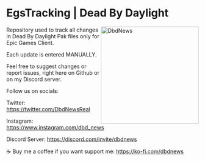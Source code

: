 # EgsTracking | Dead By Daylight
<img src="https://i.imgur.com/JeL3xbq.jpg" align="right" alt="DbdNews" width="256" height="256">

Repository used to track all changes in Dead By Daylight Pak files only for Epic Games Client.

Each update is entered MANUALLY.

Feel free to suggest changes or report issues, right here on Github or on my Discord server.

Follow us on socials:

Twitter: https://twitter.com/DbdNewsReal

Instagram: https://www.instagram.com/dbd_news

Discord Server: https://discord.com/invite/dbdnews

☕ Buy me a coffee if you want support me:
https://ko-fi.com/dbdnews